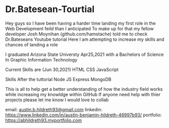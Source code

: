 # Dr.Batesean-Tourtial
Hey guys so I have been having a harder time landing my first role in the Web Development feild than I anticipated 
To make up for that my fellow developer Josh Moynihan (github.com/hamstache) told me to check Dr.Bateseans Youtube tutorial
Here I am attempting to increase my skills and chances of landing a role

I graduated Arizona State Universty Apr25,2021 with a Bachelors of Science In Graphic Information Technology

Current Skills are (Jun 30,2021)
  HTML
  CSS
  JavaScript
  
  Skills After the tuttorial
    Node JS
    Express
    MongoDB
    
 This is all to help get a better understanding of how the industry field works while increasing my knowldge within GitHub
 If anyone need help with thier projects please let me know I would love to collab
 
 email: austin.b.hildreth93@gmail.com 
 linkedin: https://www.linkedin.com/in/austin-benjamin-hildreth-46997b93/
 portfolio: https://abhildreth93.myportfolio.com
